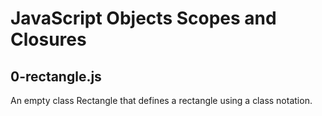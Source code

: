 # JavaScript Objects Scopes and Closures

## 0-rectangle.js

An empty class Rectangle that defines a rectangle using a class notation.

##
